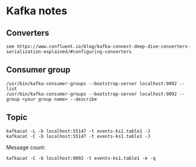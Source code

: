 # Kafka notes

## Converters

    see https://www.confluent.io/blog/kafka-connect-deep-dive-converters-serialization-explained/#configuring-converters

## Consumer group

    /usr/bin/kafka-consumer-groups --bootstrap-server localhost:9092 --list
    /usr/bin/kafka-consumer-groups --bootstrap-server localhost:9092 --group <your group name> --describe

## Topic

    kafkacat -L -b localhost:55147 -t events-ks1.table1 -J
    kafkacat -C -b localhost:55147 -t events-ks1.table1 -J

Message count:

    kafkacat -C -b localhost:9092 -t events-ks1.table1 -e -q

